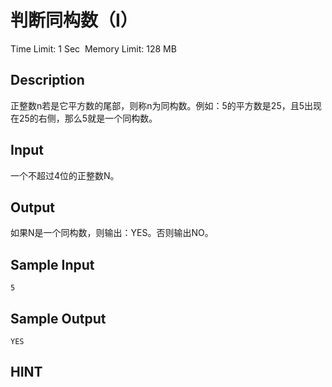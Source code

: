 # 判断同构数（I）
Time Limit: 1 Sec  Memory Limit: 128 MB


## Description

正整数n若是它平方数的尾部，则称n为同构数。例如：5的平方数是25，且5出现在25的右侧，那么5就是一个同构数。


## Input
一个不超过4位的正整数N。

## Output
如果N是一个同构数，则输出：YES。否则输出NO。

## Sample Input
```
5
```
## Sample Output
```
YES
```

## HINT

